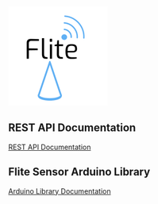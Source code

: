 ![Flite](https://github.com/DJMarlow/Flite/blob/master/logo_raw.png)


**REST API Documentation**
----
[REST API Documentation](https://gist.github.com/DJMarlow/24cef4e4840ec124156baa3a68032e37)


**Flite Sensor Arduino Library**
----
[Arduino Library Documentation](https://gist.github.com/DJMarlow/8b56c0b791cbcbb7c4312fbd56bc55f3)
